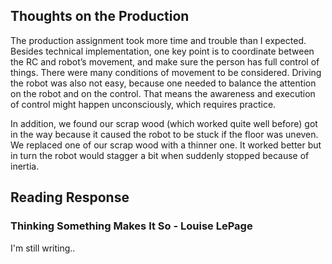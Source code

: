 ## Thoughts on the Production
The production assignment took more time and trouble than I expected. Besides technical implementation, one key point is to coordinate between the RC and robot’s movement, and make sure the person has full control of things. There were many conditions of movement to be considered. Driving the robot was also not easy, because one needed to balance the attention on the robot and on the control. That means the awareness and execution of control might happen unconsciously, which requires practice. 

In addition, we found our scrap wood (which worked quite well before) got in the way because it caused the robot to be stuck if the floor was uneven. We replaced one of our scrap wood with a thinner one. It worked better but in turn the robot would stagger a bit when suddenly stopped because of inertia. 


## Reading Response
### Thinking Something Makes It So - Louise LePage

I'm still writing..

